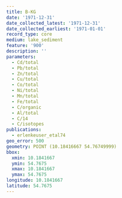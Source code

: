 ```yaml
---
title: B-KG
date: '1971-12-31'
date_collected_latest: '1971-12-31'
date_collected_earliest: '1971-01-01'
record_type: core
medium: lake_sediment
feature: '900'
description: ''
parameters:
  - Cd/total
  - Pb/total
  - Zn/total
  - Cu/total
  - Co/total
  - Ni/total
  - Mn/total
  - Fe/total
  - C/organic
  - Al/total
  - C/14
  - C/isotopes
publications:
  - erlenkeuser_etal74
geo_error: 500
geometry: POINT (10.18416667 54.76749999)
bbox:
  xmin: 10.1841667
  ymin: 54.7675
  xmax: 10.1841667
  ymax: 54.7675
longitude: 10.1841667
latitude: 54.7675
---
```

